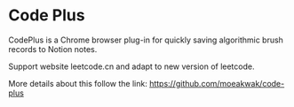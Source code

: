 # Code Plus
CodePlus is a Chrome browser plug-in for quickly saving algorithmic brush records to Notion notes.

Support website leetcode.cn and adapt to new version of leetcode.

More details about this follow the link: https://github.com/moeakwak/code-plus

